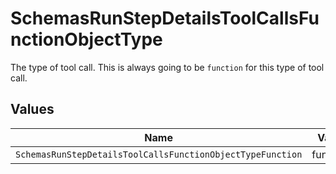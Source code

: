 # SchemasRunStepDetailsToolCallsFunctionObjectType

The type of tool call. This is always going to be `function` for this type of tool call.


## Values

| Name                                                       | Value                                                      |
| ---------------------------------------------------------- | ---------------------------------------------------------- |
| `SchemasRunStepDetailsToolCallsFunctionObjectTypeFunction` | function                                                   |